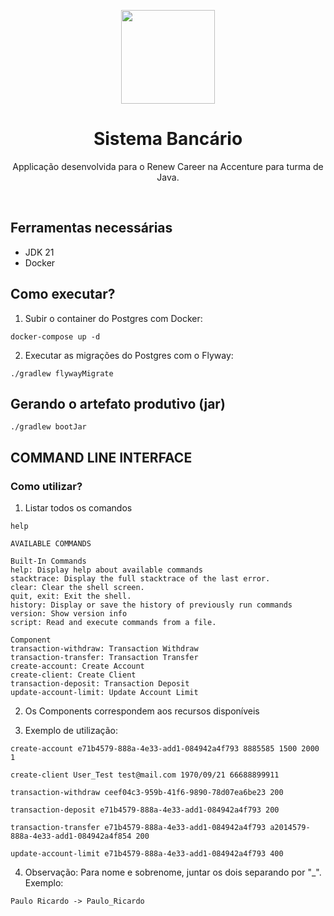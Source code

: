 <center>
  <p align="center">
    <img src="https://icon-library.com/images/java-icon-png/java-icon-png-15.jpg"  width="150" />
  </p>  
  <h1 align="center">Sistema Bancário</h1>
  <p align="center">
    Applicação desenvolvida para o Renew Career na Accenture para turma de Java.
  </p>
</center>
<br />

## Ferramentas necessárias
- JDK 21
- Docker

## Como executar?

1. Subir o container do Postgres com Docker:
````
docker-compose up -d
````

2. Executar as migrações do Postgres com o Flyway:
```
./gradlew flywayMigrate
```

## Gerando o artefato produtivo (jar)
```
./gradlew bootJar
```

## COMMAND LINE INTERFACE

### Como utilizar?

1. Listar todos os comandos

``` Shell
help

AVAILABLE COMMANDS

Built-In Commands
help: Display help about available commands
stacktrace: Display the full stacktrace of the last error.
clear: Clear the shell screen.
quit, exit: Exit the shell.
history: Display or save the history of previously run commands
version: Show version info
script: Read and execute commands from a file.

Component
transaction-withdraw: Transaction Withdraw
transaction-transfer: Transaction Transfer
create-account: Create Account
create-client: Create Client
transaction-deposit: Transaction Deposit
update-account-limit: Update Account Limit
```

2. Os Components correspondem aos recursos disponíveis

3. Exemplo de utilização:

``` Shell
create-account e71b4579-888a-4e33-add1-084942a4f793 8885585 1500 2000 1
```
``` Shell
create-client User_Test test@mail.com 1970/09/21 66688899911
```
``` Shell
transaction-withdraw ceef04c3-959b-41f6-9890-78d07ea6be23 200
```
``` Shell
transaction-deposit e71b4579-888a-4e33-add1-084942a4f793 200
```
``` Shell
transaction-transfer e71b4579-888a-4e33-add1-084942a4f793 a2014579-888a-4e33-add1-084942a4f854 200
```
``` Shell
update-account-limit e71b4579-888a-4e33-add1-084942a4f793 400
```

4. Observação: Para nome e sobrenome, juntar os dois separando por "_". Exemplo:

```
Paulo Ricardo -> Paulo_Ricardo
```
